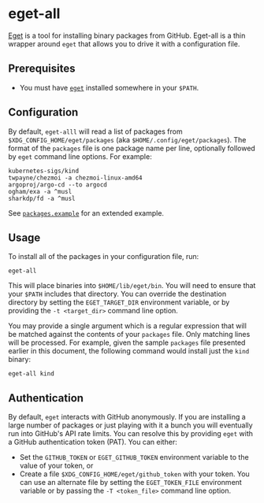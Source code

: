 # eget-all

[Eget][] is a tool for installing binary packages from GitHub. Eget-all is a thin wrapper around `eget` that allows you to drive it with a configuration file.

## Prerequisites

- You must have [`eget`][eget] installed somewhere in your `$PATH`.

## Configuration

By default, `eget-alll` will read a list of packages from `$XDG_CONFIG_HOME/eget/packages` (aka `$HOME/.config/eget/packages`). The format of the `packages` file is one package name per line, optionally followed by `eget` command line options. For example:

```
kubernetes-sigs/kind
twpayne/chezmoi -a chezmoi-linux-amd64
argoproj/argo-cd --to argocd
ogham/exa -a ^musl
sharkdp/fd -a ^musl
```

See [`packages.example`](packages.example) for an extended example.

## Usage

To install all of the packages in your configuration file, run:

```
eget-all
```

This will place binaries into `$HOME/lib/eget/bin`. You will need to ensure that your `$PATH` includes that directory. You can override the destination directory by setting the `EGET_TARGET_DIR` environment variable, or by providing the `-t <target_dir>` command line option.

You may provide a single argument which is a regular expression that will be matched against the contents of your `packages` file. Only matching lines will be processed. For example, given the sample `packages` file presented earlier in this document, the following command would install just the `kind` binary:

```
eget-all kind
```

## Authentication

By default, `eget` interacts with GitHub anonymously. If you are installing a large number of packages or just playing with it a bunch you will eventually run into GitHub's API rate limits. You can resolve this by providing `eget` with a GitHub authentication token (PAT). You can either:

- Set the `GITHUB_TOKEN` or `EGET_GITHUB_TOKEN` environment variable to the value of your token, or
- Create a file `$XDG_CONFIG_HOME/eget/github_token` with your token. You can use an alternate file by setting the `EGET_TOKEN_FILE` environment variable or by passing the `-T <token_file>` command line option.

[eget]: https://github.com/zyedidia/eget
